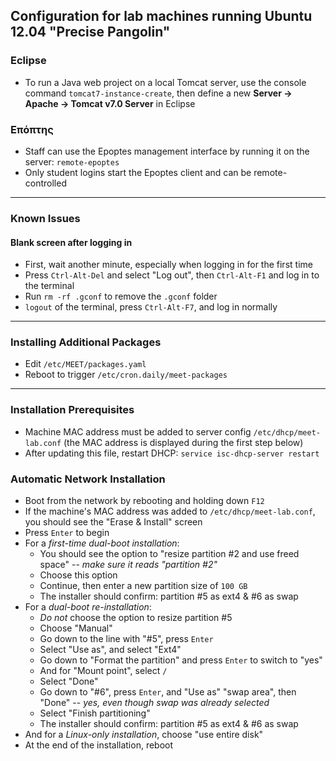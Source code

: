 ## Configuration for lab machines running Ubuntu 12.04 "Precise Pangolin"

### Eclipse
 * To run a Java web project on a local Tomcat server, use the console command
   `tomcat7-instance-create`, then define a new **Server &rarr; Apache &rarr;
   Tomcat v7.0 Server** in Eclipse

### Επόπτης
 * Staff can use the Epoptes management interface by running it on the server:
   `remote-epoptes`
 * Only student logins start the Epoptes client and can be remote-controlled

* * *

### Known Issues

#### Blank screen after logging in
 * First, wait another minute, especially when logging in for the first time
 * Press `Ctrl-Alt-Del` and select "Log out", then `Ctrl-Alt-F1` and log in to
   the terminal
 * Run `rm -rf .gconf` to remove the `.gconf` folder
 * `logout` of the terminal, press `Ctrl-Alt-F7`, and log in normally

* * *

### Installing Additional Packages
 * Edit `/etc/MEET/packages.yaml`
 * Reboot to trigger `/etc/cron.daily/meet-packages`

* * *

### Installation Prerequisites
 * Machine MAC address must be added to server config `/etc/dhcp/meet-lab.conf`
   (the MAC address is displayed during the first step below)
 * After updating this file, restart DHCP: `service isc-dhcp-server restart`

### Automatic Network Installation
 * Boot from the network by rebooting and holding down `F12`
 * If the machine's MAC address was added to `/etc/dhcp/meet-lab.conf`,
   you should see the "Erase & Install" screen
 * Press `Enter` to begin
 * For a *first-time dual-boot installation*:
   * You should see the option to "resize partition #2 and use freed space"
     -- *make sure it reads "partition #2"*
   * Choose this option
   * Continue, then enter a new partition size of `100 GB`
   * The installer should confirm: partition #5 as ext4 & #6 as swap
 * For a *dual-boot re-installation*:
   * *Do not* choose the option to resize partition #5
   * Choose "Manual"
   * Go down to the line with "#5", press `Enter`
   * Select "Use as", and select "Ext4"
   * Go down to "Format the partition" and press `Enter` to switch to "yes"
   * And for "Mount point", select `/`
   * Select "Done"
   * Go down to "#6", press `Enter`, and "Use as" "swap area", then "Done"
     -- *yes, even though swap was already selected*
   * Select "Finish partitioning"
   * The installer should confirm: partition #5 as ext4 & #6 as swap
 * And for a *Linux-only installation*, choose "use entire disk"
 * At the end of the installation, reboot
